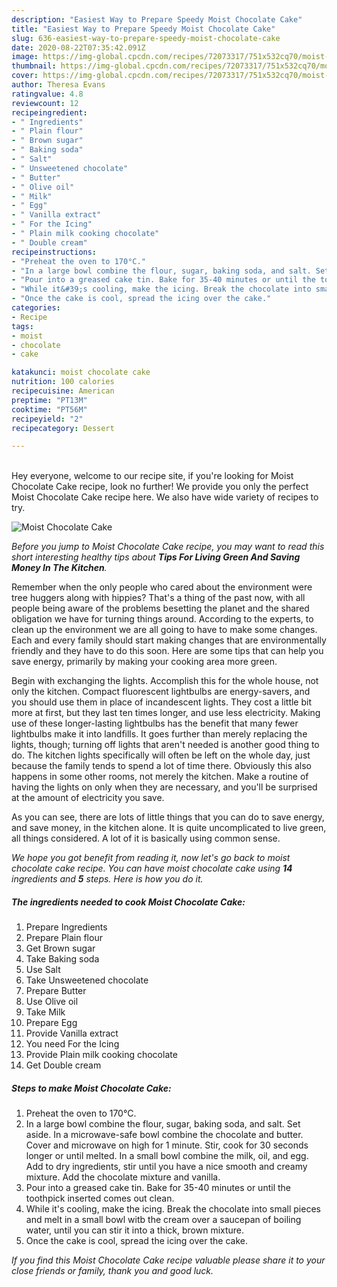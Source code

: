 ```yaml
---
description: "Easiest Way to Prepare Speedy Moist Chocolate Cake"
title: "Easiest Way to Prepare Speedy Moist Chocolate Cake"
slug: 636-easiest-way-to-prepare-speedy-moist-chocolate-cake
date: 2020-08-22T07:35:42.091Z
image: https://img-global.cpcdn.com/recipes/72073317/751x532cq70/moist-chocolate-cake-recipe-main-photo.jpg
thumbnail: https://img-global.cpcdn.com/recipes/72073317/751x532cq70/moist-chocolate-cake-recipe-main-photo.jpg
cover: https://img-global.cpcdn.com/recipes/72073317/751x532cq70/moist-chocolate-cake-recipe-main-photo.jpg
author: Theresa Evans
ratingvalue: 4.8
reviewcount: 12
recipeingredient:
- " Ingredients"
- " Plain flour"
- " Brown sugar"
- " Baking soda"
- " Salt"
- " Unsweetened chocolate"
- " Butter"
- " Olive oil"
- " Milk"
- " Egg"
- " Vanilla extract"
- " For the Icing"
- " Plain milk cooking chocolate"
- " Double cream"
recipeinstructions:
- "Preheat the oven to 170°C."
- "In a large bowl combine the flour, sugar, baking soda, and salt. Set aside. In a microwave-safe bowl combine the chocolate and butter. Cover and microwave on high for 1 minute. Stir, cook for 30 seconds longer or until melted. In a small bowl combine the milk, oil, and egg. Add to dry ingredients, stir until you have a nice smooth and creamy mixture. Add the chocolate mixture and vanilla."
- "Pour into a greased cake tin. Bake for 35-40 minutes or until the toothpick inserted comes out clean."
- "While it&#39;s cooling, make the icing. Break the chocolate into small pieces and melt in a small bowl witb the cream over a saucepan of boiling water, until you can stir it into a thick, brown mixture."
- "Once the cake is cool, spread the icing over the cake."
categories:
- Recipe
tags:
- moist
- chocolate
- cake

katakunci: moist chocolate cake 
nutrition: 100 calories
recipecuisine: American
preptime: "PT13M"
cooktime: "PT56M"
recipeyield: "2"
recipecategory: Dessert

---
```

<br>
Hey everyone, welcome to our recipe site, if you're looking for Moist Chocolate Cake recipe, look no further! We provide you only the perfect Moist Chocolate Cake recipe here. We also have wide variety of recipes to try.
<br>


![Moist Chocolate Cake](https://img-global.cpcdn.com/recipes/72073317/751x532cq70/moist-chocolate-cake-recipe-main-photo.jpg)

<i>Before you jump to Moist Chocolate Cake recipe, you may want to read this short interesting healthy tips about 
<strong>Tips For Living Green And Saving Money In The Kitchen</strong>.</i>
</br>

Remember when the only people who cared about the environment were tree huggers along with hippies? That's a thing of the past now, with all people being aware of the problems besetting the planet and the shared obligation we have for turning things around. According to the experts, to clean up the environment we are all going to have to make some changes. Each and every family should start making changes that are environmentally friendly and they have to do this soon. Here are some tips that can help you save energy, primarily by making your cooking area more green.

Begin with exchanging the lights. Accomplish this for the whole house, not only the kitchen. Compact fluorescent lightbulbs are energy-savers, and you should use them in place of incandescent lights. They cost a little bit more at first, but they last ten times longer, and use less electricity. Making use of these longer-lasting lightbulbs has the benefit that many fewer lightbulbs make it into landfills. It goes further than merely replacing the lights, though; turning off lights that aren't needed is another good thing to do. The kitchen lights specifically will often be left on the whole day, just because the family tends to spend a lot of time there. Obviously this also happens in some other rooms, not merely the kitchen. Make a routine of having the lights on only when they are necessary, and you'll be surprised at the amount of electricity you save.

As you can see, there are lots of little things that you can do to save energy, and save money, in the kitchen alone. It is quite uncomplicated to live green, all things considered. A lot of it is basically using common sense.


<i>We hope you got benefit from reading it, now let's go back to moist chocolate cake recipe. You can have moist chocolate cake using <strong>14</strong> ingredients and <strong>5</strong> steps. Here is how you do it.
</i>

##### The ingredients needed to cook Moist Chocolate Cake:

1. Prepare  Ingredients
1. Prepare  Plain flour
1. Get  Brown sugar
1. Take  Baking soda
1. Use  Salt
1. Take  Unsweetened chocolate
1. Prepare  Butter
1. Use  Olive oil
1. Take  Milk
1. Prepare  Egg
1. Provide  Vanilla extract
1. You need  For the Icing
1. Provide  Plain milk cooking chocolate
1. Get  Double cream


##### Steps to make Moist Chocolate Cake:

1. Preheat the oven to 170°C.
1. In a large bowl combine the flour, sugar, baking soda, and salt. Set aside. In a microwave-safe bowl combine the chocolate and butter. Cover and microwave on high for 1 minute. Stir, cook for 30 seconds longer or until melted. In a small bowl combine the milk, oil, and egg. Add to dry ingredients, stir until you have a nice smooth and creamy mixture. Add the chocolate mixture and vanilla.
1. Pour into a greased cake tin. Bake for 35-40 minutes or until the toothpick inserted comes out clean.
1. While it&#39;s cooling, make the icing. Break the chocolate into small pieces and melt in a small bowl witb the cream over a saucepan of boiling water, until you can stir it into a thick, brown mixture.
1. Once the cake is cool, spread the icing over the cake.


<i>If you find this Moist Chocolate Cake recipe valuable please share it to your close friends or family, thank you and good luck.</i>
